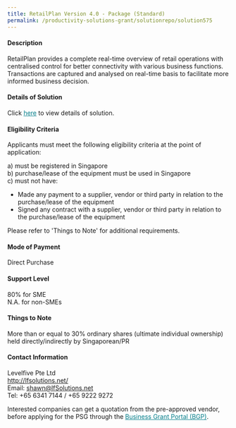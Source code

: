 ```yaml
---
title: RetailPlan Version 4.0 - Package (Standard)
permalink: /productivity-solutions-grant/solutionrepo/solution575
---
```


#### Description

RetailPlan provides a complete real-time overview of retail operations with centralised control for better connectivity with various business functions. Transactions are captured and analysed on real-time basis to facilitate more informed business decision. 





#### Details of Solution

Click <a href='https://gb-assist-staging.netlify.app/images/psg/Levelfive_Annex_3_CR_wef_15Nov2019_Part_1.pdf' style='color:#037e8a'>here</a> to view details of solution.

#### Eligibility Criteria

Applicants must meet the following eligibility criteria at the point of application:

a) must be registered in Singapore <br>
b) purchase/lease of the equipment must be used in Singapore <br>
c) must not have:
- Made any payment to a supplier, vendor or third party in relation to the purchase/lease of the equipment
- Signed any contract with a supplier, vendor or third party in relation to the purchase/lease of the equipment

Please refer to 'Things to Note' for additional requirements.

#### Mode of Payment
Direct Purchase

#### Support Level
80% for SME <br>
N.A. for non-SMEs

#### Things to Note
More than or equal to 30% ordinary shares (ultimate individual ownership) held directly/indirectly by Singaporean/PR

#### Contact Information
Levelfive Pte Ltd<br>http://lfsolutions.net/<br>Email: shawn@lfSolutions.net<br>Tel: +65 6341 7144 / +65 9222 9272

Interested companies can get a quotation from the pre-approved vendor, before applying for the PSG through the <a target='_blank' style='color:#037e8a' href='https://www.businessgrants.gov.sg/'>Business Grant Portal (BGP)</a>.
